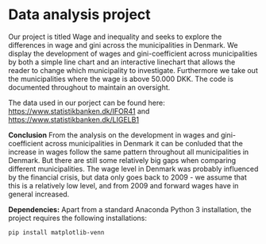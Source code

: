 # Data analysis project

Our project is titled Wage and inequality and seeks to explore the differences in wage and gini across the municipalities in Denmark.
We display the development of wages and gini-coefficient across municipalities by both a simple line chart and an interactive linechart that allows the reader to change which municipality to investigate. Furthermore we take out the municipalities where the wage is above 50.000 DKK. 
The code is documented throughout to maintain an oversight. 

The data used in our porject can be found here: https://www.statistikbanken.dk/IFOR41 and https://www.statistikbanken.dk/LIGELB1 

**Conclusion**
From the analysis on the development in wages and gini-coefficient across municipalities in Denmark it can be conluded that the increase in wages follow the same pattern throughout all municipalities in Denmark. But there are still some relatively big gaps when comparing different municipalities. The wage level in Denmark was probably influenced by the financial crisis, but data only goes back to 2009 - we assume that this is a relatively low level, and from 2009 and forward wages have in general increased. 

**Dependencies:** Apart from a standard Anaconda Python 3 installation, the project requires the following installations:

``pip install matplotlib-venn``